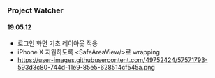 ### Project Watcher

#### 19.05.12

- 로그인 화면 기초 레이아웃 적용
- iPhone X 지원하도록 \<SafeAreaView/>로 wrapping
- https://user-images.githubusercontent.com/49752424/57571793-593d3c80-744d-11e9-85e5-628514cf545a.png
